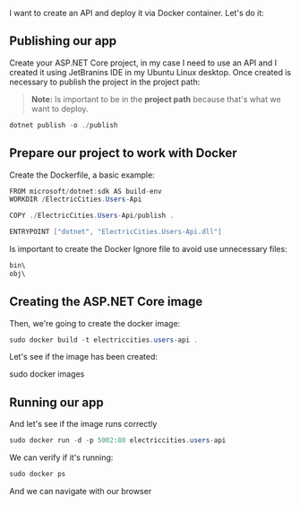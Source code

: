 I want to create an API and deploy it via Docker container. Let's do it:
  
## Publishing our app

Create your ASP.NET Core project, in my case I need to use an API and I created it using JetBranins IDE in my Ubuntu Linux desktop. Once created is necessary to publish the project in the project path:

> **Note:** Is important to be in the **project path** because that's what we want to deploy.

``` csharp
dotnet publish -o ./publish
```

## Prepare our project to work with Docker
Create the Dockerfile, a basic example:

``` csharp
FROM microsoft/dotnet:sdk AS build-env
WORKDIR /ElectricCities.Users-Api

COPY ./ElectricCities.Users-Api/publish .

ENTRYPOINT ["dotnet", "ElectricCities.Users-Api.dll"]
```

Is important to create the Docker Ignore file to avoid use unnecessary files:

``` csharp
bin\
obj\
```

## Creating the ASP.NET Core image
Then, we're going to create the docker image:

``` csharp
sudo docker build -t electriccities.users-api .
```

Let's see if the image has been created:

sudo docker images

## Running our app

And let's see if the image runs correctly

``` csharp
sudo docker run -d -p 5002:80 electriccities.users-api
```

We can verify if it's running:

``` csharp
sudo docker ps
```

And we can navigate with our browser